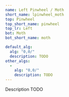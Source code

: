```yaml
---
name: Left Pinwheel / Moth
short_name: lpinwheel_moth
top: Pinwheel
top_short_name: pinwheel
top_lr: Left
bot: Moth
bot_short_name: moth

default_alg:
  alg: "0,0/"
  description: TODO
other_algs:
  -
    alg: "0,0/"
    description: TODO
---
```


Description TODO

